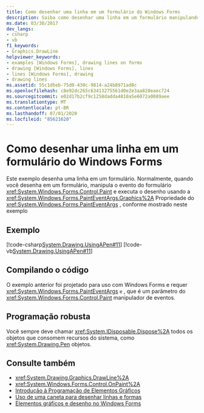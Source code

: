 ```yaml
---
title: Como desenhar uma linha em um formulário do Windows Forms
description: Saiba como desenhar uma linha em um formulário manipulando o evento de pintura e, em seguida, executar o desenho usando a Propriedade Graphics de PaintEventArgs.
ms.date: 03/30/2017
dev_langs:
- csharp
- vb
f1_keywords:
- Graphics.DrawLine
helpviewer_keywords:
- examples [Windows Forms], drawing lines on forms
- drawing [Windows Forms], lines
- lines [Windows Forms], drawing
- drawing lines
ms.assetid: 55c1dbeb-75d0-430c-9814-a24b8971ad8c
ms.openlocfilehash: c8e92dc265c63413275561d0e2e3aa820eaec724
ms.sourcegitcommit: e02d17b2cf9c1258dadda4810a5e6072a0089aee
ms.translationtype: MT
ms.contentlocale: pt-BR
ms.lasthandoff: 07/01/2020
ms.locfileid: "85621620"
---
```

# <a name="how-to-draw-a-line-on-a-windows-form"></a>Como desenhar uma linha em um formulário do Windows Forms
Este exemplo desenha uma linha em um formulário. Normalmente, quando você desenha em um formulário, manipula o evento do formulário <xref:System.Windows.Forms.Control.Paint> e executa o desenho usando a <xref:System.Windows.Forms.PaintEventArgs.Graphics%2A> Propriedade do <xref:System.Windows.Forms.PaintEventArgs> , conforme mostrado neste exemplo  
  
## <a name="example"></a>Exemplo  
 [!code-csharp[System.Drawing.UsingAPen#11](~/samples/snippets/csharp/VS_Snippets_Winforms/System.Drawing.UsingAPen/CS/Class1.cs#11)]
 [!code-vb[System.Drawing.UsingAPen#11](~/samples/snippets/visualbasic/VS_Snippets_Winforms/System.Drawing.UsingAPen/VB/Class1.vb#11)]  
  
## <a name="compiling-the-code"></a>Compilando o código  
 O exemplo anterior foi projetado para uso com Windows Forms e requer <xref:System.Windows.Forms.PaintEventArgs> `e` , que é um parâmetro do <xref:System.Windows.Forms.Control.Paint> manipulador de eventos.  
  
## <a name="robust-programming"></a>Programação robusta  
 Você sempre deve chamar <xref:System.IDisposable.Dispose%2A> todos os objetos que consomem recursos do sistema, como <xref:System.Drawing.Pen> objetos.  
  
## <a name="see-also"></a>Consulte também

- <xref:System.Drawing.Graphics.DrawLine%2A>
- <xref:System.Windows.Forms.Control.OnPaint%2A>
- [Introdução à Programação de Elementos Gráficos](getting-started-with-graphics-programming.md)
- [Uso de uma caneta para desenhar linhas e formas](using-a-pen-to-draw-lines-and-shapes.md)
- [Elementos gráficos e desenho no Windows Forms](graphics-and-drawing-in-windows-forms.md)
